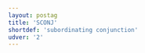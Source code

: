 ```yaml
---
layout: postag
title: 'SCONJ'
shortdef: 'subordinating conjunction'
udver: '2'
---
```

<!-- Interlanguage links updated So kvě 14 19:01:57 CEST 2022 -->
